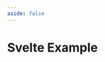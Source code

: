 ```yaml
---
aside: false
---
```


# Svelte Example

<script setup>
import Demo from '../components/DemoComp.vue'
</script>

<Demo url="https://stackblitz.com/github/willnguyen1312/zoom-image/tree/main/examples/svelte-ts?embed=1&theme=dark" />
